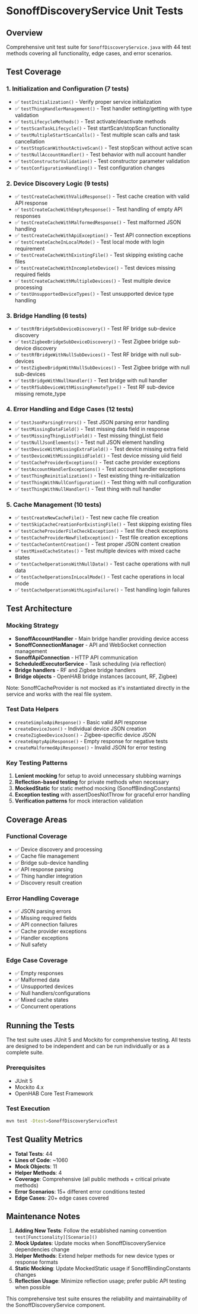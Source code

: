 # SonoffDiscoveryService Unit Tests

## Overview

Comprehensive unit test suite for `SonoffDiscoveryService.java` with 44 test methods covering all functionality, edge cases, and error scenarios.

## Test Coverage

### 1. Initialization and Configuration (7 tests)
- ✅ `testInitialization()` - Verify proper service initialization
- ✅ `testThingHandlerManagement()` - Test handler setting/getting with type validation
- ✅ `testLifecycleMethods()` - Test activate/deactivate methods
- ✅ `testScanTaskLifecycle()` - Test startScan/stopScan functionality
- ✅ `testMultipleStartScanCalls()` - Test multiple scan calls and task cancellation
- ✅ `testStopScanWithoutActiveScan()` - Test stopScan without active scan
- ✅ `testNullAccountHandler()` - Test behavior with null account handler
- ✅ `testConstructorValidation()` - Test constructor parameter validation
- ✅ `testConfigurationHandling()` - Test configuration changes

### 2. Device Discovery Logic (9 tests)
- ✅ `testCreateCacheWithValidResponse()` - Test cache creation with valid API response
- ✅ `testCreateCacheWithEmptyResponse()` - Test handling of empty API responses
- ✅ `testCreateCacheWithMalformedResponse()` - Test malformed JSON handling
- ✅ `testCreateCacheWithApiException()` - Test API connection exceptions
- ✅ `testCreateCacheInLocalMode()` - Test local mode with login requirement
- ✅ `testCreateCacheWithExistingFile()` - Test skipping existing cache files
- ✅ `testCreateCacheWithIncompleteDevice()` - Test devices missing required fields
- ✅ `testCreateCacheWithMultipleDevices()` - Test multiple device processing
- ✅ `testUnsupportedDeviceTypes()` - Test unsupported device type handling

### 3. Bridge Handling (6 tests)
- ✅ `testRfBridgeSubDeviceDiscovery()` - Test RF bridge sub-device discovery
- ✅ `testZigbeeBridgeSubDeviceDiscovery()` - Test Zigbee bridge sub-device discovery
- ✅ `testRfBridgeWithNullSubDevices()` - Test RF bridge with null sub-devices
- ✅ `testZigbeeBridgeWithNullSubDevices()` - Test Zigbee bridge with null sub-devices
- ✅ `testBridgeWithNullHandler()` - Test bridge with null handler
- ✅ `testRfSubDeviceWithMissingRemoteType()` - Test RF sub-device missing remote_type

### 4. Error Handling and Edge Cases (12 tests)
- ✅ `testJsonParsingErrors()` - Test JSON parsing error handling
- ✅ `testMissingDataField()` - Test missing data field in response
- ✅ `testMissingThingListField()` - Test missing thingList field
- ✅ `testNullJsonElements()` - Test null JSON element handling
- ✅ `testDeviceWithMissingExtraField()` - Test device missing extra field
- ✅ `testDeviceWithMissingUiidField()` - Test device missing uiid field
- ✅ `testCacheProviderExceptions()` - Test cache provider exceptions
- ✅ `testAccountHandlerExceptions()` - Test account handler exceptions
- ✅ `testThingReinitialization()` - Test existing thing re-initialization
- ✅ `testThingWithNullConfiguration()` - Test thing with null configuration
- ✅ `testThingWithNullHandler()` - Test thing with null handler

### 5. Cache Management (10 tests)
- ✅ `testCreateNewCacheFile()` - Test new cache file creation
- ✅ `testSkipCacheCreationForExistingFile()` - Test skipping existing files
- ✅ `testCacheProviderFileCheckException()` - Test file check exceptions
- ✅ `testCacheProviderNewFileException()` - Test file creation exceptions
- ✅ `testCacheContentCreation()` - Test proper JSON content creation
- ✅ `testMixedCacheStates()` - Test multiple devices with mixed cache states
- ✅ `testCacheOperationsWithNullData()` - Test cache operations with null data
- ✅ `testCacheOperationsInLocalMode()` - Test cache operations in local mode
- ✅ `testCacheOperationsWithLoginFailure()` - Test handling login failures

## Test Architecture

### Mocking Strategy
- **SonoffAccountHandler** - Main bridge handler providing device access
- **SonoffConnectionManager** - API and WebSocket connection management
- **SonoffApiConnection** - HTTP API communication
- **ScheduledExecutorService** - Task scheduling (via reflection)
- **Bridge handlers** - RF and Zigbee bridge handlers
- **Bridge objects** - OpenHAB bridge instances (account, RF, Zigbee)

Note: SonoffCacheProvider is not mocked as it's instantiated directly in the service and works with the real file system.

### Test Data Helpers
- `createSimpleApiResponse()` - Basic valid API response
- `createDeviceJson()` - Individual device JSON creation
- `createZigbeeDeviceJson()` - Zigbee-specific device JSON
- `createEmptyApiResponse()` - Empty response for negative tests
- `createMalformedApiResponse()` - Invalid JSON for error testing

### Key Testing Patterns
1. **Lenient mocking** for setup to avoid unnecessary stubbing warnings
2. **Reflection-based testing** for private methods when necessary
3. **MockedStatic** for static method mocking (SonoffBindingConstants)
4. **Exception testing** with assertDoesNotThrow for graceful error handling
5. **Verification patterns** for mock interaction validation

## Coverage Areas

### Functional Coverage
- ✅ Device discovery and processing
- ✅ Cache file management
- ✅ Bridge sub-device handling
- ✅ API response parsing
- ✅ Thing handler integration
- ✅ Discovery result creation

### Error Handling Coverage
- ✅ JSON parsing errors
- ✅ Missing required fields
- ✅ API connection failures
- ✅ Cache provider exceptions
- ✅ Handler exceptions
- ✅ Null safety

### Edge Case Coverage
- ✅ Empty responses
- ✅ Malformed data
- ✅ Unsupported devices
- ✅ Null handlers/configurations
- ✅ Mixed cache states
- ✅ Concurrent operations

## Running the Tests

The test suite uses JUnit 5 and Mockito for comprehensive testing. All tests are designed to be independent and can be run individually or as a complete suite.

### Prerequisites
- JUnit 5
- Mockito 4.x
- OpenHAB Core Test Framework

### Test Execution
```bash
mvn test -Dtest=SonoffDiscoveryServiceTest
```

## Test Quality Metrics

- **Total Tests**: 44
- **Lines of Code**: ~1060
- **Mock Objects**: 11
- **Helper Methods**: 4
- **Coverage**: Comprehensive (all public methods + critical private methods)
- **Error Scenarios**: 15+ different error conditions tested
- **Edge Cases**: 20+ edge cases covered

## Maintenance Notes

1. **Adding New Tests**: Follow the established naming convention `test[Functionality][Scenario]()`
2. **Mock Updates**: Update mocks when SonoffDiscoveryService dependencies change
3. **Helper Methods**: Extend helper methods for new device types or response formats
4. **Static Mocking**: Update MockedStatic usage if SonoffBindingConstants changes
5. **Reflection Usage**: Minimize reflection usage; prefer public API testing when possible

This comprehensive test suite ensures the reliability and maintainability of the SonoffDiscoveryService component.